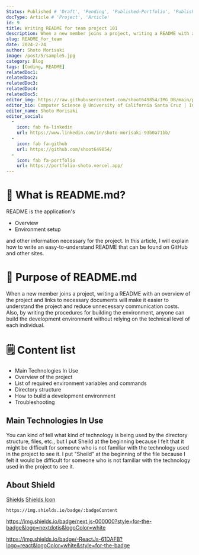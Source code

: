 ```yaml
---
Status: Published # 'Draft', 'Pending', 'Published-Portfolio', 'Published-Medium', 'Rewriting'
docType: Article # 'Project', 'Article'
id: 9
title: Writing README for team project 101
description: When a new member joins a project, writing a README with an overview of the project and links to necessary documents will make it easier to understand the project and reduce unnecessary communication costs.
slug: README_for_team
date: 2024-2-24
author: Shoto Morisaki
image: /post/5/sample5.jpg
category: Blog
tags: [Coding, README]
relatedDoc1: 
relatedDoc2: 
relatedDoc3: 
relatedDoc4: 
relatedDoc5: 
editor_img: https://raw.githubusercontent.com/shoot649854/IMG_DB/main/profile.webp
editor_bio: Computer Science @ University of California Santa Cruz | Intern @ LiNK
editor_name: Shoto Morisaki
editor_social:
  -
    icon: fab fa-linkedin
    url: https://www.linkedin.com/in/shoto-morisaki-93b0a71bb/
  -
    icon: fab fa-github
    url: https://github.com/shoot649854/
  -
    icon: fab fa-portfolio
    url: https://portfolio-shoto.vercel.app/
---
```













# 🚀 What is README.md? 
README is the application's

- Overview
- Environment setup

and other information necessary for the project.
In this article, I will explain how to write an easy-to-understand README that can be found on GitHub and other sites.


# 🤔 Purpose of README.md
When a new member joins a project, writing a README with an overview of the project and links to necessary documents will make it easier to understand the project and reduce unnecessary communication costs. Also, by writing the procedures for building the environment, anyone can build the development environment without relying on the technical level of each individual.

# 🗒️ Content list
- Main Technologies In Use
- Overview of the project
- List of required environment variables and commands
- Directory structure
- How to build a development environment
- Troubleshooting

## Main Technologies In Use
You can kind of tell what kind of technology is being used by the directory structure, files, etc., but I put Sheild at the beginning because I felt that it might be difficult for someone who is not familiar with the technology used in the project to see it. I put "Sheild" at the beginning of the file because I felt it would be difficult for someone who is not familiar with the technology used in the project to see it.

## About Shield 
[Shields](https://shields.io/)
[Shields Icon](https://simpleicons.org/)

```bash
https://img.shields.io/badge/:badgeContent
```

https://img.shields.io/badge/next.js-000000?style=for-the-badge&logo=nextdotjs&logoColor=white

https://img.shields.io/badge/-ReactJs-61DAFB?logo=react&logoColor=white&style=for-the-badge